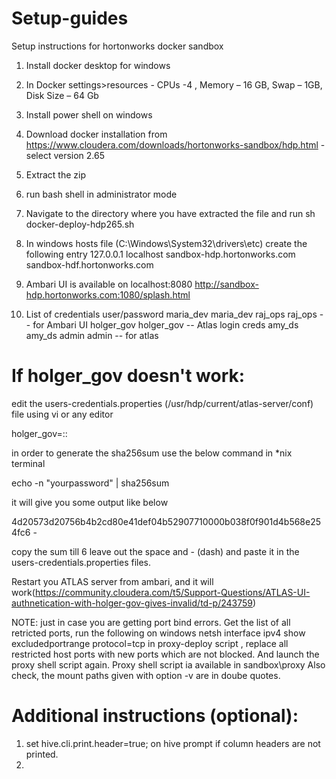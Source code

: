 # Setup-guides
Setup instructions for hortonworks docker sandbox
1.	Install docker desktop for windows
2.	In Docker settings>resources   - CPUs -4 , Memory – 16 GB, Swap – 1GB, Disk Size – 64 Gb 
3.	Install power shell on windows
4.	Download docker installation from https://www.cloudera.com/downloads/hortonworks-sandbox/hdp.html - select version 2.65
5.	Extract the zip
6.	run bash shell in administrator mode
7.	Navigate to the directory where you have extracted the file and run 
     sh docker-deploy-hdp265.sh
8. In windows hosts file (C:\Windows\System32\drivers\etc) create the following entry 
   127.0.0.1  localhost sandbox-hdp.hortonworks.com sandbox-hdf.hortonworks.com
9. Ambari UI is available on localhost:8080
   http://sandbox-hdp.hortonworks.com:1080/splash.html
   
10. List of credentials user/password
maria_dev  	maria_dev
raj_ops	     raj_ops        -- for Ambari UI
holger_gov	holger_gov     -- Atlas login creds
amy_ds	     amy_ds
admin          admin          -- for atlas


If holger_gov doesn't work:
===========================
edit the users-credentials.properties (/usr/hdp/current/atlas-server/conf) file using vi or any editor

holger_gov=<ROLE YOU want to give>::<sha256sum of the password>

in order to generate the sha256sum use the below command in *nix terminal

echo -n "yourpassword" | sha256sum

it will give you some output like below

4d20573d20756b4b2cd80e41def04b52907710000b038f0f901d4b568e254fc6 -

copy the sum till 6 leave out the space and - (dash) and paste it in the users-credentials.properties files.

Restart you ATLAS server from ambari, and it will work(https://community.cloudera.com/t5/Support-Questions/ATLAS-UI-authnetication-with-holger-gov-gives-invalid/td-p/243759)

NOTE:
just in case you are getting port bind errors. Get the list of all retricted ports, run the following on windows
netsh interface ipv4 show excludedportrange protocol=tcp
in proxy-deploy script , replace all restricted host ports with new ports which are not blocked. And launch the proxy shell script again.
Proxy shell script ia available in sandbox\proxy
Also check, the mount paths given with option -v are in doube quotes.



Additional instructions (optional):
===================================
1. set hive.cli.print.header=true; on hive prompt if column headers are not printed.
2.

